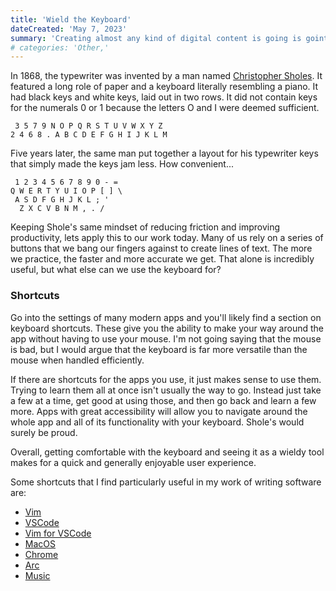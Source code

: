 ```yaml
---
title: 'Wield the Keyboard'
dateCreated: 'May 7, 2023'
summary: 'Creating almost any kind of digital content is going is goint to require the keyboard. Mastering one is an invaluable skill that saves the most valuable currency...time.'
# categories: 'Other,'
---
```


In 1868, the typewriter was invented by a man named [Christopher Sholes](https://en.wikipedia.org/wiki/Christopher_Latham_Sholes). It featured a long role of paper and a keyboard literally resembling a piano. It had black keys and white keys, laid out in two rows. It did not contain keys for the numerals 0 or 1 because the letters O and I were deemed sufficient.

```
 3 5 7 9 N O P Q R S T U V W X Y Z
2 4 6 8 . A B C D E F G H I J K L M

```

Five years later, the same man put together a layout for his typewriter keys that simply made the keys jam less. How convenient...

```
 1 2 3 4 5 6 7 8 9 0 - =
Q W E R T Y U I O P [ ] \
 A S D F G H J K L ; '
  Z X C V B N M , . /

```

Keeping Shole's same mindset of reducing friction and improving productivity, lets apply this to our work today. Many of us rely on a series of buttons that we bang our fingers against to create lines of text. The more we practice, the faster and more accurate we get. That alone is incredibly useful, but what else can we use the keyboard for?

### Shortcuts

Go into the settings of many modern apps and you'll likely find a section on keyboard shortcuts. These give you the ability to make your way around the app without having to use your mouse. I'm not going saying that the mouse is bad, but I would argue that the keyboard is far more versatile than the mouse when handled efficiently.

If there are shortcuts for the apps you use, it just makes sense to use them. Trying to learn them all at once isn't usually the way to go. Instead just take a few at a time, get good at using those, and then go back and learn a few more. Apps with great accessibility will allow you to navigate around the whole app and all of its functionality with your keyboard. Shole's would surely be proud.

Overall, getting comfortable with the keyboard and seeing it as a wieldy tool makes for a quick and generally enjoyable user experience.

Some shortcuts that I find particularly useful in my work of writing software are:

- [Vim](https://gist.github.com/tuxfight3r/0dca25825d9f2608714b)
- [VSCode](https://code.visualstudio.com/docs/getstarted/keybindings)
- [Vim for VSCode](https://marketplace.visualstudio.com/items?itemName=vscodevim.vim)
- [MacOS](https://support.apple.com/en-us/HT201236)
- [Chrome](https://support.google.com/chrome/answer/157179?hl=en&co=GENIE.Platform%3DDesktop#zippy=)
- [Arc](https://www.hongkiat.com/blog/arc-browser-keyboard-shortcuts/)
- [Music](https://support.apple.com/guide/music/keyboard-shortcuts-mus1019/mac)
